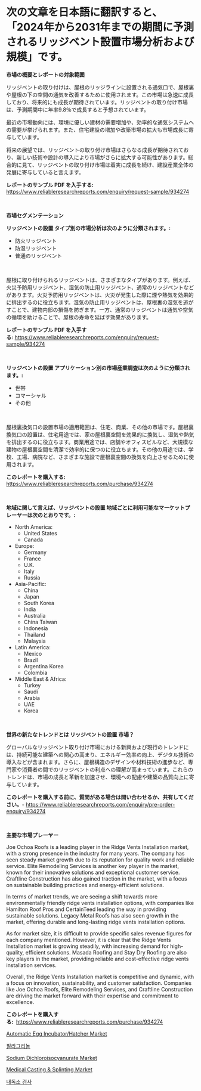 <p><h1>次の文章を日本語に翻訳すると、「2024年から2031年までの期間に予測されるリッジベント設置市場分析および規模」です。</h1></p><p><strong>市場の概要とレポートの対象範囲</strong></p>
<p><p>リッジベントの取り付けは、屋根のリッジラインに設置される通気口で、屋根裏や屋根の下の空間の通気を改善するために使用されます。この市場は急速に成長しており、将来的にも成長が期待されています。リッジベントの取り付け市場は、予測期間中に年率9.8％で成長すると予想されています。</p><p>最近の市場動向には、環境に優しい建材の需要増加や、効率的な通気システムへの需要が挙げられます。また、住宅建設の増加や改築市場の拡大も市場成長に寄与しています。</p><p>将来の展望では、リッジベントの取り付け市場はさらなる成長が期待されており、新しい技術や設計の導入により市場がさらに拡大する可能性があります。総合的に見て、リッジベントの取り付け市場は着実に成長を続け、建設産業全体の発展に寄与していると言えます。</p></p>
<p><strong>レポートのサンプル PDF を入手する:</strong> <a href="https://www.reliableresearchreports.com/enquiry/request-sample/934274">https://www.reliableresearchreports.com/enquiry/request-sample/934274</a></p>
<p>&nbsp;</p>
<p><strong>市場セグメンテーション</strong></p>
<p><strong>リッジベントの設置 タイプ別の市場分析は次のように分類されます。:</strong></p>
<p><ul><li>防火リッジベント</li><li>防湿リッジベント</li><li>普通のリッジベント</li></ul></p>
<p>&nbsp;</p>
<p><p>屋根に取り付けられるリッジベントは、さまざまなタイプがあります。例えば、火災予防用リッジベント、湿気の防止用リッジベント、通常のリッジベントなどがあります。火災予防用リッジベントは、火災が発生した際に煙や熱気を効果的に排出するのに役立ちます。湿気の防止用リッジベントは、屋根裏の湿気を逃がすことで、建物内部の損傷を防ぎます。一方、通常のリッジベントは通気や空気の循環を助けることで、屋根の寿命を延ばす効果があります。</p></p>
<p><strong>レポートのサンプル PDF を入手する:</strong>&nbsp;<a href="https://www.reliableresearchreports.com/enquiry/request-sample/934274">https://www.reliableresearchreports.com/enquiry/request-sample/934274</a></p>
<p>&nbsp;</p>
<p><strong> リッジベントの設置 アプリケーション別の市場産業調査は次のように分類されます。:</strong></p>
<p><ul><li>世帯</li><li>コマーシャル</li><li>その他</li></ul></p>
<p>&nbsp;</p>
<p><p>屋根裏換気口の設置市場の適用範囲は、住宅、商業、その他の市場です。屋根裏換気口の設置は、住宅用途では、家の屋根裏空間を効果的に換気し、湿気や熱気を排出するのに役立ちます。商業用途では、店舗やオフィスビルなど、大規模な建物の屋根裏空間を清潔で効率的に保つのに役立ちます。その他の用途では、学校、工場、病院など、さまざまな施設で屋根裏空間の換気を向上させるために使用されます。</p></p>
<p><strong>このレポートを購入する:</strong>&nbsp; <a href="https://www.reliableresearchreports.com/purchase/934274">https://www.reliableresearchreports.com/purchase/934274</a></p>
<p>&nbsp;</p>
<p><strong>地域に関して言えば、リッジベントの設置 地域ごとに利用可能なマーケットプレーヤーは次のとおりです。:</strong></p>
<p><ul>
    <li>
        North America:
        <ul>
            <li>United States</li>
            <li>Canada</li>
        </ul>
    </li>
    <li>
        Europe:
        <ul>
            <li>Germany</li>
            <li>France</li>
            <li>U.K.</li>
            <li>Italy</li>
            <li>Russia</li>
        </ul>
    </li>
    <li>
        Asia-Pacific:
        <ul>
            <li>China</li>
            <li>Japan</li>
            <li>South Korea</li>
            <li>India</li>
            <li>Australia</li>
            <li>China Taiwan</li>
            <li>Indonesia</li>
            <li>Thailand</li>
            <li>Malaysia</li>
        </ul>
    </li>
    <li>
        Latin America:
        <ul>
            <li>Mexico</li>
            <li>Brazil</li>
            <li>Argentina Korea</li>
            <li>Colombia</li>
        </ul>
    </li>
    <li>
        Middle East & Africa:
        <ul>
            <li>Turkey</li>
            <li>Saudi</li>
            <li>Arabia</li>
            <li>UAE</li>
            <li>Korea</li>
        </ul>
    </li>
    </ul></p>
<p>&nbsp;</p>
<p><strong>世界の新たなトレンドとは リッジベントの設置 市場？</strong></p>
<p><p>グローバルなリッジベント取り付け市場における新興および現行のトレンドには、持続可能な建築への関心の高まり、エネルギー効率の向上、デジタル技術の導入などが含まれます。さらに、屋根構造のデザインや材料技術の進歩など、専門家や消費者の間でのリッジベントの利点への理解が高まっています。これらのトレンドは、市場の成長と革新を加速させ、環境への配慮や建築の品質向上に寄与しています。</p></p>
<p><strong>このレポートを購入する前に、質問がある場合は問い合わせるか、共有してください。</strong>- <a href="https://www.reliableresearchreports.com/enquiry/pre-order-enquiry/934274">https://www.reliableresearchreports.com/enquiry/pre-order-enquiry/934274</a></p>
<p>&nbsp;</p>
<p><strong>主要な市場プレーヤー</strong></p>
<p><p>Joe Ochoa Roofs is a leading player in the Ridge Vents Installation market, with a strong presence in the industry for many years. The company has seen steady market growth due to its reputation for quality work and reliable service. Elite Remodeling Services is another key player in the market, known for their innovative solutions and exceptional customer service. Craftline Construction has also gained traction in the market, with a focus on sustainable building practices and energy-efficient solutions.</p><p>In terms of market trends, we are seeing a shift towards more environmentally friendly ridge vents installation options, with companies like Hamilton Roof Pros and CertainTeed leading the way in providing sustainable solutions. Legacy Metal Roofs has also seen growth in the market, offering durable and long-lasting ridge vents installation options.</p><p>As for market size, it is difficult to provide specific sales revenue figures for each company mentioned. However, it is clear that the Ridge Vents Installation market is growing steadily, with increasing demand for high-quality, efficient solutions. Masada Roofing and Stay Dry Roofing are also key players in the market, providing reliable and cost-effective ridge vents installation services.</p><p>Overall, the Ridge Vents Installation market is competitive and dynamic, with a focus on innovation, sustainability, and customer satisfaction. Companies like Joe Ochoa Roofs, Elite Remodeling Services, and Craftline Construction are driving the market forward with their expertise and commitment to excellence.</p></p>
<p><strong>このレポートを購入する:</strong>&nbsp;&nbsp;<a href="https://www.reliableresearchreports.com/purchase/934274">https://www.reliableresearchreports.com/purchase/934274</a></p>
<p><p><a href="https://eight-handstand-8fb.notion.site/Decoding-the-Automatic-Egg-Incubator-Hatcher-Market-A-Deep-Dive-into-the-Latest-Market-Trends-Mark-7a11ca0f844c46e782558ba275173193">Automatic Egg Incubator/Hatcher Market</a></p><p><a href="https://medium.com/@m.arbadji/%ED%95%84%EB%9D%BC%EA%B7%B8%EB%A6%AC%EB%86%80-%EC%8B%9C%EC%9E%A5-%EC%A2%85%EB%A5%98-%EC%9D%91%EC%9A%A9-%EB%B0%8F-%EC%A7%80%EB%A6%AC%EC%97%90-%EB%8C%80%ED%95%9C-%ED%8F%AC%EA%B4%84%EC%A0%81-%ED%8F%89%EA%B0%80-0ea8eef1de63">필라그리놀</a></p><p><a href="https://view.publitas.com/reportprime-1/sodium-dichloroisocyanurate-market-size-share-trends-analysis-report-by-application-regional-outlook-competitive-strategies-and-segment-forecasts-2024-2031/">Sodium Dichloroisocyanurate Market</a></p><p><a href="https://github.com/shotows/Market-Research-Report-List-1/blob/main/medical-casting-splinting-market.md">Medical Casting & Splinting Market</a></p><p><a href="https://medium.com/@m.arbadji/%EB%82%B4%EB%B6%80%EB%8F%85%EC%86%8C-%EA%B2%80%EC%82%AC-%EC%8B%9C%EC%9E%A5-%EB%B3%B4%EA%B3%A0%EC%84%9C%EB%8A%94-%EC%9D%B4-%EC%8B%9C%EC%9E%A5%EC%9D%98-%EC%B5%9C%EC%8B%A0-%ED%8A%B8%EB%A0%8C%EB%93%9C%EC%99%80-%EC%84%B1%EC%9E%A5-%EA%B8%B0%ED%9A%8C%EB%A5%BC-%EB%B0%9D%ED%98%80%EC%A4%8D%EB%8B%88%EB%8B%A4-70a6d89d4058">내독소 검사</a></p></p>